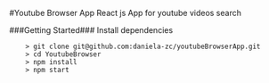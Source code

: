 #Youtube Browser App
React js App for youtube videos search

###Getting Started###
Install dependencies

```
	> git clone git@github.com:daniela-zc/youtubeBrowserApp.git
	> cd YoutubeBrowser
	> npm install
	> npm start
```
